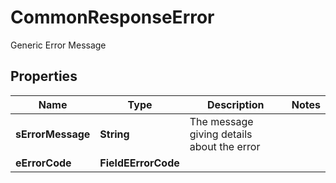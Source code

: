 

# CommonResponseError

Generic Error Message

## Properties

| Name | Type | Description | Notes |
|------------ | ------------- | ------------- | -------------|
|**sErrorMessage** | **String** | The message giving details about the error |  |
|**eErrorCode** | **FieldEErrorCode** |  |  |



